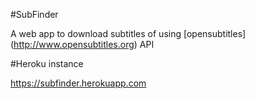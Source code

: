 #SubFinder

A web app to download subtitles of using [opensubtitles] (http://www.opensubtitles.org) API

#Heroku instance

https://subfinder.herokuapp.com

